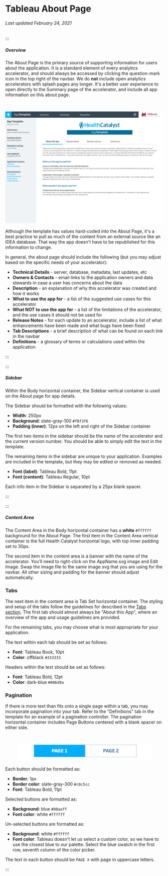 # Tableau About Page

###### Last updated February 24, 2021

:::

##### Overview

The About Page is the primary source of supporting information for users about the application.
It is a standard element of every analytics accelerator, and should always be accessed by clicking the question-mark icon in the top right of the navbar.
We do **not** include open analytics accelerators with splash pages any longer.
It's a better user experience to open directly to the Summary page of the accelerator, and include all app information on this about page.

<div style="text-align:center"><br>

![About Page](./assets/analytics/tableau/aboutoverview.png "About Page")

</div>

Although the template has values hard-coded into the About Page, it's a best practice to pull as much of the content from an external source like an IDEA database.
That way the app doesn't have to be republished for this information to change.

In general, the about page should include the following (but you may adjust based on the specific needs of your accelerator):

- **Technical Details** - server, database, metadata, last updates, etc
- **Owners & Contacts** - email links to the application owners and data stewards in case a user has concerns about the data
- **Description** - an explanation of why this accelerator was created and how it works
- **What to use the app for** - a list of the suggested use cases for this accelerator
- **What NOT to use the app for** - a list of the limitations of the accelerator, and the use cases it should not be used for
- **Release Notes** - for each update to an accelerator, include a list of what enhancements have been made and what bugs have been fixed
- **Tab Descriptions** - a brief description of what can be found on each link in the navbar
- **Definitions** - a glossary of terms or calculations used within the application

:::

:::

##### Sidebar

Within the Body horizontal container, the Sidebar vertical container is used on the About page for app details.

The Sidebar should be formatted with the following values:
- **Width**: 250px
- **Background**: slate-gray-100 `#f0f3f6`
- **Padding (inner)**: 12px on the left and right of the Sidebar container

The first two items in the sidebar should be the name of the accelerator and the current version number.
You should be able to simply edit the text in the template.

The remaining items in the sidebar are unique to your application.
Examples are included in the template, but they may be edited or removed as needed.

- **Font (label)**: Tableau Bold, 11pt
- **Font (content)**: Tableau Regular, 10pt

Each info item in the Sidebar is separated by a 25px blank spacer.

:::

:::

##### Content Area

The Content Area in the Body horizontal container has a **white** `#ffffff` background for the About Page.
The first item in the Content Area vertical container is the full Health Catalyst horizontal logo, with top inner padding set to 30px.

The second item in the content area is a banner with the name of the accelerator.
You'll need to right-click on the AppName.svg image and Edit Image.
Swap the image file to the same image svg that you are using for the navbar.
All other sizing and padding for the banner should adjust automatically.

### Tabs

The next item in the content area is Tab Set horizontal container.
The styling and setup of the tabs follow the guidelines for described in the [Tabs section](/analytics/tableau-tabs).
The first tab should almost always be "About this App", where an overview of the app and usage guidelines are provided.

For the remaining tabs, you may choose what is most appropriate for your application.

The text within each tab should be set as follows:

- **Font**: Tableau Book, 10pt
- **Color**: offblack `#333333`

Headers within the text should be set as follows:
- **Font**: Tableau Bold, 12pt
- **Color**: dark-blue `#006d9a`

### Pagination

If there is more text than fits onto a single page within a tab, you may incorporate pagination into your tab.
Refer to the "Definitions" tab in the template for an example of a pagination controller.
The pagination horizontal container includes Page Buttons centered with a blank spacer on either side.

<div style="text-align:center"><br>

![Pagination Controller](./assets/analytics/tableau/pagination.png "Pagination Controller")

</div>

Each button should be formatted as:

- **Border**: 1px
- **Border color**: slate-gray-300 `#c0c5cc`
- **Font**: Tableau Bold, 11pt

Selected buttons are formatted as:
- **Background**: blue `#00aeff`
- **Font color**: white `#ffffff`

Un-selected buttons are formatted as:
- **Background**: white `#ffffff`
- **Font color**: Tableau doesn't let us select a custom color, so we have to use the closest blue to our palette. Select the blue swatch in the first row, seventh column of the color picker.


The text in each button should be `PAGE X` with page in uppercase letters.

:::
